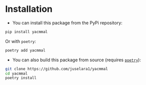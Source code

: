 # Installation

* You can install this package from the PyPi repository:

```sh
pip install yacmmal
```

Or with `poetry`:

```sh
poetry add yacmmal
```

* You can also build this package from source (requires [`poetry`](https://python-poetry.org/)):

```sh
git clone https://github.com/juselara1/yacmmal
cd yacmmal
poetry install
```
